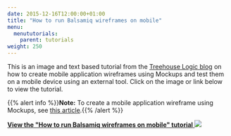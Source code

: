 ```yaml
---
date: 2015-12-16T12:00:00+01:00
title: "How to run Balsamiq wireframes on mobile"
menu:
  menututorials:
    parent: tutorials
weight: 250
---
```


This is an image and text based tutorial from the [Treehouse Logic blog](http://treehouselogic.wordpress.com/) on how to create mobile application wireframes using Mockups and test them on a mobile device using an external tool. Click on the image or link below to view the tutorial.

{{% alert info %}}**Note:** To create a mobile application wireframe using Mockups, see [this article](/tutorials/mobileappcreate).{{% /alert %}}

[**View the "How to run Balsamiq wireframes on mobile" tutorial**
![](http://treehouselogic.files.wordpress.com/2013/10/balsamiq-onmobile.jpg?w=450&h=600)](http://treehouselogic.wordpress.com/2013/10/03/how-to-run-balsamiq-wireframes-on-mobile/)